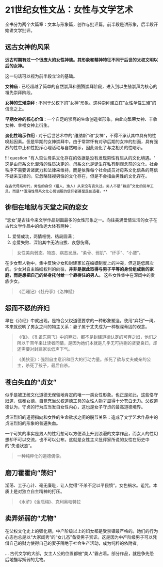 # 21世纪女性文丛：女性与文学艺术

全书分为两个大篇章：文本与形象篇，创作与批评篇。前半段是讲形象，后半段开始讲文学批评。


## 远古女神的风采

**远古时期有过一个很庞大的女性神族。其形象和精神特征不同于后世的父权文明以后的女神。**

这一句话可以视为前半段立论的基础。

**女神庙**
:   已经超越了简单的自然崇拜和图腾崇拜阶段，进入到以生殖崇拜为核心的祖先崇拜阶段。

**女神的生殖崇拜**
:   不同于父权下的“女神”形象。这种崇拜建立在“女性单性生殖”的信念之上。

**早期女神的核心价值**
:   一个自足的崇高的生命创造者形象。由此向繁荣女神、丰收女神、幸福女神上衍生。

**淡化性暗示作用**
:   对于后世艺术中的“维纳斯”和“女神”，不得不承认其中具有的性唤起因素。但是早期的女神崇拜中，由于常常怀有对孕后期的女神的刻画，具有强烈的性中止和性拒斥心理活动与自然暗示，因此淡化了与之相关的性暗示。


!!! question "有人否认母系文化存在的依据是没有发现男性有屈从的文化境遇。"
    这是由母系文化混溶的性质决定的。母系文化是诞生在私有制观念前的文化。社会秩序不需要诉诸武力和法律来维持，而是依靠每个社会成员对母系文化信条的笃信不疑来支撑的。它忽略轻视男性的文化存在，但是不会扭曲男性的文化存在。

    在古代母系时代，男性的身份（猎人、渔人）从来没有丧失过。男人不是“蜂后”文化的简单工具，而是**混溶性母系文化心悦诚服的信仰者甚至是创造者。**


## 徘徊在地狱与天堂之间的恋女

“恋女”是古往今来文学作品刻画最多的女性形象之一。向往美满爱情生活的女子在古代文学作品中的命运大体有两种：

1. 爱情成功，两情相悦、结局圆满；
2. 恋爱失败、深陷其中无法自拔、哀怨伤痛。


> 女性美向弱态、物态、病态发展。“柔骨、弱肌”、“纤手”、“小腰”。

在少女型人物中，集中反映少女和封建家长在婚姻制度上的冲突，但这是低层次的。少女对自主婚姻权利的向往，**并非是据此取得与男子平等的身份组成新的家庭，而是想把自己的终身托付给一个靠得住的男人。** 这些女性集中在深闺中的贵族少女。

> 《西厢记》《牡丹亭》《洛神赋》

## 怨而不怒的弃妇

早在《诗经》中就出现。是符合父权道德要求的一种形象塑造。使用“弃妇”一词，本来就说明了男女之间的物主关系：妻子属于丈夫成为一种根深蒂固的观念。

> 《氓》、《孔雀东南飞》中的弃妇，都不是封建道德认定的可弃之妇，他们之所以千百年来让读者同情，是因为她们本就是几乎无可挑剔的贤妻良妇，却还需要对封建家长低声下气。

> 《美狄亚》：强烈自主意识和巨大的行动力量。杀死了欲与丈夫成亲的公主，杀死了孩子，最后自杀。

## 苍白失血的“贞女”

似乎是被正统文化道德无保留地肯定的唯一一类女性形象。也正是如此，这些恪守妇道、信奉女德、自觉充当父权道德工具的女性人物才显得十分苍白无力。父权道德认为，守贞的行为应当发自女性内心，这也是女子守贞的最高道德境界。

贞洁烈妇的道德指向和女性的生命欲求之间的脱节关系：造成了文学艺术作品中的贞洁烈妇的形象的普遍失血。

一个可笑的事实是男人的性幻想可以方便滴上升到浪漫的文学作品，而女人的性幻想却不可以交流，也不可以公布。这就是女性主义批评家所说的女性在历史中的“失语状态”。

> 一种纯粹化的道德偶像。

## 磨刀霍霍向“荡妇”

淫荡、工于心计、毫无廉耻，让人觉得“不杀不足以平民愤”。女色祸水。诅咒。本质上是对独立自主精神的打压。

> 《水浒》《金瓶梅》、克利奥帕特拉

## 卖弄娇弱的“尤物”

在父权文化史上的强化期，中产阶级以上的妇女都是受禁锢最严格的。她们的行为心态也总是以“大家闺秀”的“女儿态”备受男子赏识。这是因为中产阶级男子可以凭借自己的财力使得自己的妻子隔绝于社会生产活动，成为纯粹的依附者。

... 古代文学的大部，女主人公的位置都被“美人”霸占着。部分作品，就是争先恐后地描写娇弱的尤物。